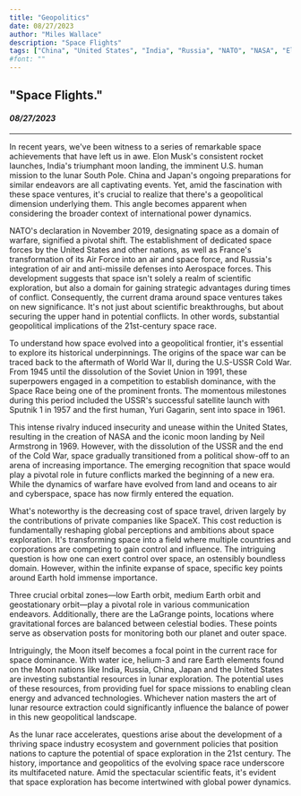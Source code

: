 ```yaml
---
title: "Geopolitics"
date: 08/27/2023
author: "Miles Wallace"
description: "Space Flights"
tags: ["China", "United States", "India", "Russia", "NATO", "NASA", "Elon Musk", "South Pole", "Sputnik 1", "Yuri Gagarin", "Neil Armstrong", "SpaceX", "LaGrange points", "Japan",  ]
#font: ""
---
```

## "Space Flights."
#### _08/27/2023_  
____
In recent years, we've been witness to a series of remarkable space achievements that have left us in awe. Elon Musk's consistent rocket launches, India's triumphant moon landing, the imminent U.S. human mission to the lunar South Pole. China and Japan's ongoing preparations for similar endeavors are all captivating events. Yet, amid the fascination with these space ventures, it's crucial to realize that there's a geopolitical dimension underlying them. This angle becomes apparent when considering the broader context of international power dynamics.

NATO's declaration in November 2019, designating space as a domain of warfare, signified a pivotal shift. The establishment of dedicated space forces by the United States and other nations, as well as France's transformation of its Air Force into an air and space force, and Russia's integration of air and anti-missile defenses into Aerospace forces. This development suggests that space isn't solely a realm of scientific exploration, but also a domain for gaining strategic advantages during times of conflict. Consequently, the current drama around space ventures takes on new significance. It's not just about scientific breakthroughs, but about securing the upper hand in potential conflicts. In other words, substantial geopolitical implications of the 21st-century space race.

To understand how space evolved into a geopolitical frontier, it's essential to explore its historical underpinnings. The origins of the space war can be traced back to the aftermath of World War II, during the U.S-USSR Cold War. From 1945 until the dissolution of the Soviet Union in 1991, these superpowers engaged in a competition to establish dominance, with the Space Race being one of the prominent fronts. The momentous milestones during this period included the USSR's successful satellite launch with Sputnik 1 in 1957 and the first human, Yuri Gagarin, sent into space in 1961.

This intense rivalry induced insecurity and unease within the United States, resulting in the creation of NASA and the iconic moon landing by Neil Armstrong in 1969. However, with the dissolution of the USSR and the end of the Cold War, space gradually transitioned from a political show-off to an arena of increasing importance. The emerging recognition that space would play a pivotal role in future conflicts marked the beginning of a new era. While the dynamics of warfare have evolved from land and oceans to air and cyberspace, space has now firmly entered the equation.

What's noteworthy is the decreasing cost of space travel, driven largely by the contributions of private companies like SpaceX. This cost reduction is fundamentally reshaping global perceptions and ambitions about space exploration. It's transforming space into a field where multiple countries and corporations are competing to gain control and influence. The intriguing question is how one can exert control over space, an ostensibly boundless domain. However, within the infinite expanse of space, specific key points around Earth hold immense importance.

Three crucial orbital zones—low Earth orbit, medium Earth orbit and geostationary orbit—play a pivotal role in various communication endeavors. Additionally, there are the LaGrange points, locations where gravitational forces are balanced between celestial bodies. These points serve as observation posts for monitoring both our planet and outer space.

Intriguingly, the Moon itself becomes a focal point in the current race for space dominance. With water ice, helium-3 and rare Earth elements found on the Moon nations like India, Russia, China, Japan and the United States are investing substantial resources in lunar exploration. The potential uses of these resources, from providing fuel for space missions to enabling clean energy and advanced technologies. Whichever nation masters the art of lunar resource extraction could significantly influence the balance of power in this new geopolitical landscape.

As the lunar race accelerates, questions arise about the development of a thriving space industry ecosystem and government policies that position nations to capture the potential of space exploration in the 21st century. The history, importance and geopolitics of the evolving space race underscore its multifaceted nature. Amid the spectacular scientific feats, it's evident that space exploration has become intertwined with global power dynamics. 